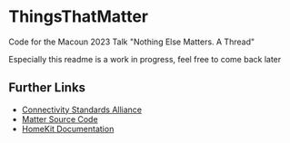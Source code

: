 # ThingsThatMatter
Code for the Macoun 2023 Talk "Nothing Else Matters. A Thread"

Especially this readme is a work in progress, feel free to come back later

## Further Links

* [Connectivity Standards Alliance](https://csa-iot.org)
* [Matter Source Code](https://github.com/project-chip/connectedhomeip)
* [HomeKit Documentation](https://developer.apple.com/documentation/homekit/)
  
